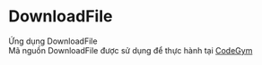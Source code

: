 # DownloadFile
Ứng dụng DownloadFile <br/>
Mã nguồn DownloadFile được sử dụng để thực hành tại [CodeGym](https://codegym.vn)
